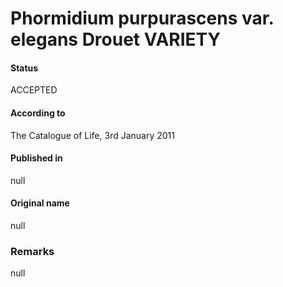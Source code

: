 Phormidium purpurascens var. elegans Drouet VARIETY
=======

#### Status
ACCEPTED

#### According to
The Catalogue of Life, 3rd January 2011

#### Published in
null

#### Original name
null

### Remarks
null